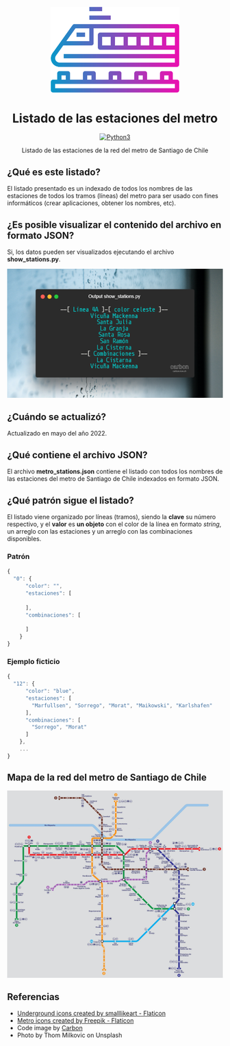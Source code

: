 <p align="center">
    <img src="./docs/img/train.png" alt="Train Icon" width="300">
</p>

<div align="center">

# Listado de las estaciones del metro

[![Python3](https://img.shields.io/badge/Python-3.x-blue.svg)](https://www.python.org/)

</div>

<p align="center">
  Listado de las estaciones de la red del metro de Santiago de Chile
</p>

## ¿Qué es este listado?
El listado presentado es un indexado de todos los nombres de las estaciones de todos los tramos (líneas) del metro para ser usado con fines informáticos (crear aplicaciones, obtener los nombres, etc).

## ¿Es posible visualizar el contenido del archivo en formato JSON?
Si, los datos pueden ser visualizados ejecutando el archivo **show_stations.py**.

<p align="center">
  <a href="./show_stations.py" rel="noopener">
  <img src="./docs/img/python-output-subway-line-4A.png" alt="show_stations.py"></a>
</p>

## ¿Cuándo se actualizó?
Actualizado en mayo del año 2022.

## ¿Qué contiene el archivo JSON?
El archivo **metro_stations.json** contiene el listado con todos los nombres de las estaciones del metro de Santiago de Chile indexados en formato JSON.

## ¿Qué patrón sigue el listado?
El listado viene organizado por líneas (tramos), siendo la **clave** su número respectivo, y el **valor** es **un objeto** con el color de la línea en formato _string_, un arreglo con las estaciones y un arreglo con las combinaciones disponibles.

### Patrón
```js
{
  "0": {
      "color": "",
      "estaciones": [

      ],
      "combinaciones": [

      ]
    }
}
```

### Ejemplo ficticio
```js
{
  "12": {
      "color": "blue",
      "estaciones": [
        "Marfullsen", "Sorrego", "Morat", "Maikowski", "Karlshafen"
      ],
      "combinaciones": [
        "Sorrego", "Morat"
      ]
    },
    ...
}
```

## Mapa de la red del metro de Santiago de Chile

<p align="center">
  <a href="https://www.dtpm.cl/index.php/sistema-transporte-publico-santiago/metro" rel="noopener">
  <img src="./docs/img/mapa_metro_santiago.png" alt="Map of stations"></a>
</p>

## Referencias

- [Underground icons created by smalllikeart - Flaticon](https://www.flaticon.com/free-icons/underground "underground icons")
- [Metro icons created by Freepik - Flaticon](https://www.flaticon.com/free-icons/metro "metro icons")
- Code image by [Carbon](https://carbon.now.sh/)
- Photo by Thom Milkovic on Unsplash